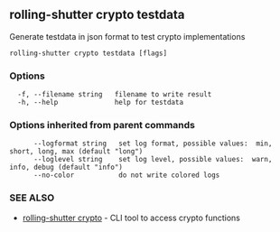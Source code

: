 ## rolling-shutter crypto testdata

Generate testdata in json format to test crypto implementations

```
rolling-shutter crypto testdata [flags]
```

### Options

```
  -f, --filename string   filename to write result
  -h, --help              help for testdata
```

### Options inherited from parent commands

```
      --logformat string   set log format, possible values:  min, short, long, max (default "long")
      --loglevel string    set log level, possible values:  warn, info, debug (default "info")
      --no-color           do not write colored logs
```

### SEE ALSO

* [rolling-shutter crypto](rolling-shutter_crypto.md)	 - CLI tool to access crypto functions

